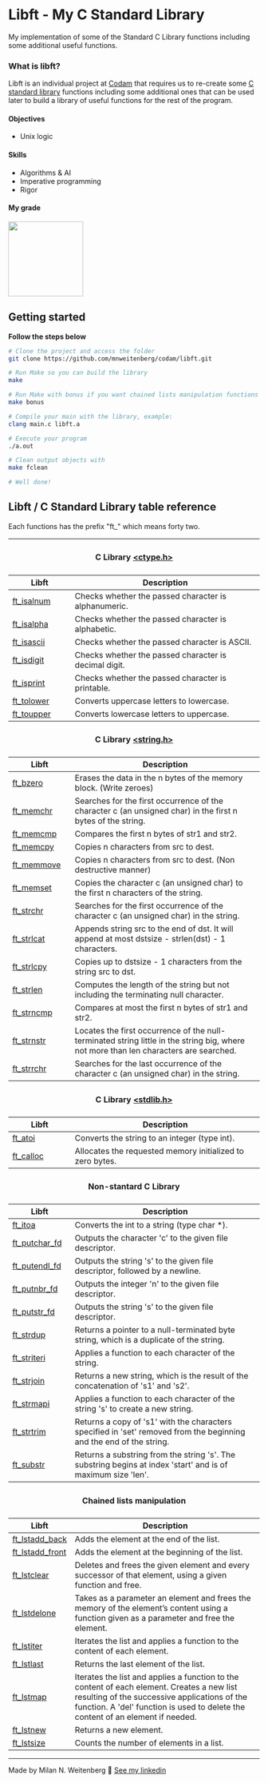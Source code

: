 # Libft - My C Standard Library
My implementation of some of the Standard C Library functions including some additional useful functions.

### What is libft?
Libft is an individual project at [Codam](codam.nl) that requires us to re-create some [C standard library](https://www.tutorialspoint.com/c_standard_library/index.htm) functions including some additional ones that can be used later to build a library of useful functions for the rest of the program.

#### Objectives
- Unix logic

#### Skills
- Algorithms & AI
- Imperative programming
- Rigor

#### My grade
<img src="score.png" width="150" height="150"/>

## Getting started
**Follow the steps below**
```bash
# Clone the project and access the folder
git clone https://github.com/mnweitenberg/codam/libft.git

# Run Make so you can build the library
make

# Run Make with bonus if you want chained lists manipulation functions
make bonus

# Compile your main with the library, example:
clang main.c libft.a

# Execute your program
./a.out

# Clean output objects with
make fclean

# Well done!
```

## Libft / C Standard Library table reference
Each functions has the prefix "ft_" which means forty two.

<table>
    <thead>
        <tr>
            <th colspan=3><h4>C Library <a href="https://www.tutorialspoint.com/c_standard_library/ctype_h.htm">&lt;ctype.h&gt;</h4></a></th>
        </tr>
        <tr>
            <th>Libft</th>
            <th>Description</th>
        </tr>
    </thead>
    <tbody>
        <tr>
            <td><a href=ft_isalnum.c>ft_isalnum</a></td>
            <td>Checks whether the passed character is alphanumeric.</td>
        </tr>
        <tr>
            <td><a href=ft_isalpha.c>ft_isalpha</a></td>
            <td>Checks whether the passed character is alphabetic.</td>
        </tr>
        <tr>
            <td><a href=ft_isascii.c>ft_isascii</a></td>
            <td>Checks whether the passed character is ASCII.</td>
        </tr>
        <tr>
            <td><a href=ft_isdigit.c>ft_isdigit</a></td>
            <td>Checks whether the passed character is decimal digit.</td>
        </tr>
        <tr>
            <td><a href=ft_isprint.c>ft_isprint</a></td>
            <td>Checks whether the passed character is printable.</td>
        </tr>
        <tr>
            <td><a href=ft_tolower.c>ft_tolower</a></td>
            <td>Converts uppercase letters to lowercase.</td>
        </tr>
        <tr>
            <td><a href=ft_toupper.c>ft_toupper</a></td>
            <td>Converts lowercase letters to uppercase.</td>
        </tr>
    </tbody>
    <thead>
        <tr>
            <th colspan=3><h4>C Library <a href="https://www.tutorialspoint.com/c_standard_library/string_h.htm">&lt;string.h&gt;</h4></a></th>
        </tr>
        <tr>
            <th>Libft</th>
            <th>Description</th>
        </tr>
    </thead>
    <tbody>
        <tr>
            <td><a href=ft_bzero.c>ft_bzero</a></td>
            <td>Erases the data in the n bytes of the memory block. (Write zeroes)</td>
        </tr>
        <tr>
            <td><a href=ft_memchr.c>ft_memchr</a></td>
            <td>Searches for the first occurrence of the character c (an unsigned char) in the first n bytes of the string.</td>
        </tr>
        <tr>
            <td><a href=ft_memcmp.c>ft_memcmp</a></td>
            <td>Compares the first n bytes of str1 and str2.</td>
        </tr>
        <tr>
            <td><a href=ft_memcpy.c>ft_memcpy</a></td>
            <td>Copies n characters from src to dest.</td>
        </tr>
        <tr>
            <td><a href=ft_memmove.c>ft_memmove</a></td>
            <td>Copies n characters from src to dest. (Non destructive manner)</td>
        </tr>
        <tr>
            <td><a href=ft_memset.c>ft_memset</a></td>
            <td>Copies the character c (an unsigned char) to the first n characters of the string.</td>
        </tr>
        <tr>
            <td><a href=ft_strchr.c>ft_strchr</a></td>
            <td>Searches for the first occurrence of the character c (an unsigned char) in the string.</td>
        </tr>
        <tr>
            <td><a href=ft_strlcat.c>ft_strlcat</a></td>
            <td>Appends string src to the end of dst. It will append at most dstsize - strlen(dst) - 1 characters.</td>
        </tr>
        <tr>
            <td><a href=ft_strlcpy.c>ft_strlcpy</a></td>
            <td>Copies up to dstsize - 1 characters from the string src to dst.</td>
        </tr>
        <tr>
            <td><a href=ft_strlen.c>ft_strlen</a></td>
            <td>Computes the length of the string but not including the terminating null character.</td>
        </tr>
        <tr>
            <td><a href=ft_strncmp.c>ft_strncmp</a></td>
            <td>Compares at most the first n bytes of str1 and str2.</td>
        </tr>
        <tr>
            <td><a href=ft_strnstr.c>ft_strnstr</a></td>
            <td>Locates the first occurrence of the null-terminated string little in the string big, where not more than len characters are searched.</td>
        </tr>
        <tr>
            <td><a href=ft_strrchr.c>ft_strrchr</a></td>
            <td>Searches for the last occurrence of the character c (an unsigned char) in the string.</td>
        </tr>
    </tbody>
    <thead>
        <tr>
            <th colspan=3><h4>C Library <a href="https://www.tutorialspoint.com/c_standard_library/stdlib_h.htm">&lt;stdlib.h&gt;</h4></a></th>
        </tr>
        <tr>
            <th>Libft</th>
            <th>Description</th>
        </tr>
    </thead>
    <tbody>
        <tr>
            <td><a href=ft_atoi.c>ft_atoi</a></td>
            <td>Converts the string to an integer (type int).</td>
        </tr>
        <tr>
            <td><a href=ft_calloc.c>ft_calloc</a></td>
            <td>Allocates the requested memory initialized to zero bytes.</td>
        </tr>
    </tbody>
    <thead>
        <tr>
            <th colspan=3><h4>Non-stantard C Library</h4></a></th>
        </tr>
        <tr>
            <th>Libft</th>
            <th>Description</th>
        </tr>
    </thead>
    <tbody>
        <tr>
            <td><a href=ft_itoa.c>ft_itoa</a></td>
            <td>Converts the int to a string (type char *).</td>
        </tr>
        <tr>
            <td><a href=ft_putchar_fd.c>ft_putchar_fd</a></td>
            <td>Outputs the character 'c' to the given file descriptor.</td>
        </tr>
        <tr>
            <td><a href=ft_putendl_fd.c>ft_putendl_fd</a></td>
            <td>Outputs the string 's' to the given file descriptor, followed by a newline.</td>
        </tr>
        <tr>
            <td><a href=ft_putnbr_fd.c>ft_putnbr_fd</a></td>
            <td>Outputs the integer 'n' to the given file descriptor.</td>
        </tr>
        <tr>
            <td><a href=ft_putstr_fd.c>ft_putstr_fd</a></td>
            <td>Outputs the string 's' to the given file descriptor.</td>
        </tr>
        <tr>
            <td><a href=ft_strdup.c>ft_strdup</a></td>
            <td>Returns a pointer to a null-terminated byte string, which is a duplicate of the string.</td>
        </tr>
        <tr>
            <td><a href=ft_striteri.c>ft_striteri</a></td>
            <td>Applies a function to each character of the string.</td>
        </tr>
        <tr>
            <td><a href=ft_strjoin.c>ft_strjoin</a></td>
            <td>Returns a new string, which is the result of the concatenation of 's1' and 's2'.</td>
        </tr>
        <tr>
            <td><a href=ft_strmapi.c>ft_strmapi</a></td>
            <td>Applies a function to each character of the string 's' to create a new string.</td>
        </tr>
        <tr>
            <td><a href=ft_strtrim.c>ft_strtrim</a></td>
            <td>Returns a copy of 's1' with the characters specified in 'set' removed from the beginning and the end of the string.</td>
        </tr>
        <tr>
            <td><a href=ft_substr.c>ft_substr</a></td>
            <td>Returns a substring from the string 's'. The substring begins at index 'start' and is of maximum size 'len'.</td>
        </tr>
    </tbody>
    <thead>
        <tr>
            <th colspan=3><h4>Chained lists manipulation</h4></a></th>
        </tr>
        <tr>
            <th>Libft</th>
            <th>Description</th>
        </tr>
    </thead>
    <tbody>
        <tr>
            <td><a href=ft_lstadd_back_bonus.c>ft_lstadd_back</a></td>
            <td>Adds the element at the end of the list.</td>
        </tr>
        <tr>
            <td><a href=ft_lstadd_front_bonus.c>ft_lstadd_front</a></td>
            <td>Adds the element at the beginning of the list.</td>
        </tr>
        <tr>
            <td><a href=ft_lstclear_bonus.c>ft_lstclear</a></td>
            <td>Deletes and frees the given element and every successor of that element, using a given function and free.</td>
        </tr>
        <tr>
            <td><a href=ft_lstdelone_bonus.c>ft_lstdelone</a></td>
            <td>Takes as a parameter an element and frees the memory of the element’s content using a function given as a parameter and free the element.</td>
        </tr>
        <tr>
            <td><a href=ft_lstiter_bonus.c>ft_lstiter</a></td>
            <td>Iterates the list and applies a function to the content of each element.</td>
        </tr>
        <tr>
            <td><a href=ft_lstlast_bonus.c>ft_lstlast</a></td>
            <td>Returns the last element of the list.</td>
        </tr>
        <tr>
            <td><a href=ft_lstmap_bonus.c>ft_lstmap</a></td>
            <td>Iterates the list and applies a function to the content of each element. Creates a new list resulting of the successive applications of the function. A 'del' function is used to delete the content of an element if needed.</td>
        </tr>
        <tr>
            <td><a href=ft_lstnew_bonus.c>ft_lstnew</a></td>
            <td>Returns a new element.</td>
        </tr>
        <tr>
            <td><a href=ft_lstsize_bonus.c>ft_lstsize</a></td>
            <td>Counts the number of elements in a list.</td>
        </tr>
    </tbody>
</table>

---

Made by Milan N. Weitenberg 👋 [See my linkedin](https://www.linkedin.com/in/mnweitenberg/)

